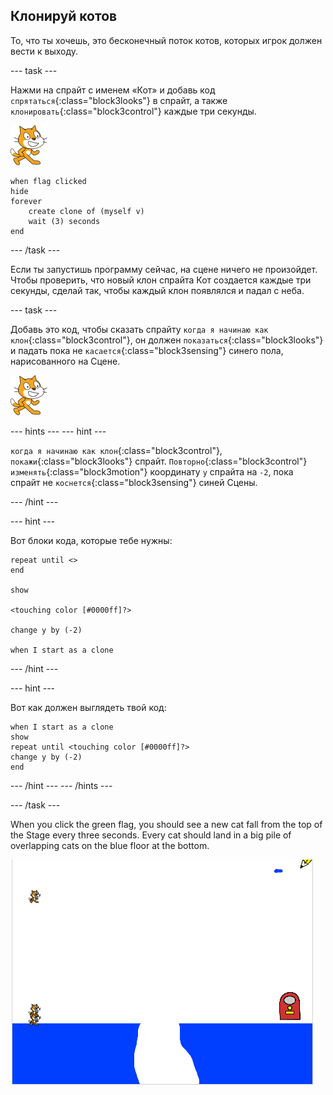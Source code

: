 ## Клонируй котов

То, что ты хочешь, это бесконечный поток котов, которых игрок должен вести к выходу.

\--- task \---

Нажми на спрайт с именем «Кот‎» и добавь код `cпрятаться`{:class="block3looks"} в спрайт, а также `клонировать`{:class="block3control"} каждые три секунды.

![Спрайт кота](images/cat-sprite.png)

```blocks3
when flag clicked
hide
forever
    create clone of (myself v)
    wait (3) seconds
end
```

\--- /task \---

Если ты запустишь программу сейчас, на сцене ничего не произойдет. Чтобы проверить, что новый клон спрайта Кот создается каждые три секунды, сделай так, чтобы каждый клон появлялся и падал с неба.

\--- task \---

Добавь это код, чтобы сказать спрайту `когда я начинаю как клон`{:class="block3control"}, он должен `показаться`{:class="block3looks"} и падать пока не `касается`{:class="block3sensing"} синего пола, нарисованного на Сцене.

![Спрайт кота](images/cat-sprite.png)

\--- hints \--- \--- hint \---

`когда я начинаю как клон`{:class="block3control"}, `покажи`{:class="block3looks"} спрайт. `Повторно`{:class="block3control"} `изменять`{:class="block3motion"} координату `y` спрайта на `-2`, пока спрайт не `коснется`{:class="block3sensing"} синей Сцены.

\--- /hint \---

\--- hint \---

Вот блоки кода, которые тебе нужны:

```blocks3
repeat until <>
end

show

<touching color [#0000ff]?>

change y by (-2)

when I start as a clone
```

\--- /hint \---

\--- hint \---

Вот как должен выглядеть твой код:

```blocks3
when I start as a clone
show
repeat until <touching color [#0000ff]?>
change y by (-2)
end
```

\--- /hint \--- \--- /hints \---

\--- /task \---

When you click the green flag, you should see a new cat fall from the top of the Stage every three seconds. Every cat should land in a big pile of overlapping cats on the blue floor at the bottom.

![Falling cats](images/falling-cats.png)